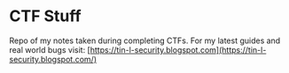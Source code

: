 # CTF Stuff
Repo of my notes taken during completing CTFs.
For my latest guides and real world bugs visit: [https://tin-l-security.blogspot.com](https://tin-l-security.blogspot.com/)
